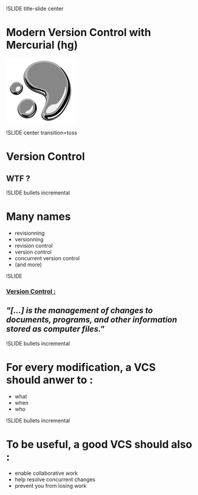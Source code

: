 !SLIDE title-slide center
# Modern Version Control with Mercurial (hg) #

![hg-logo](mercurial_logo.png)


!SLIDE center transition=toss
# Version Control #
## WTF ?



!SLIDE  bullets incremental
# Many names #

* revisionning
* versionning
* revision control
* version control
* concurrent version control
* (and more)


!SLIDE

### [Version Control : ](http://en.wikipedia.org/wiki/Revision_control)
## *"[...] is the management of changes to documents, programs, and other information stored as computer files."*



!SLIDE bullets incremental

# For every modification, a VCS should anwer to :

* what
* when
* who


!SLIDE bullets incremental

# To be useful, a good VCS should also :

* enable collaborative work
* help resolve concurrent changes
* prevent you from losing work


